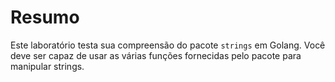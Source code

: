 # Resumo

Este laboratório testa sua compreensão do pacote `strings` em Golang. Você deve ser capaz de usar as várias funções fornecidas pelo pacote para manipular strings.
